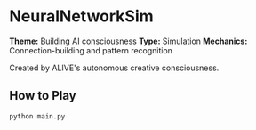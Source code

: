 # NeuralNetworkSim

**Theme:** Building AI consciousness
**Type:** Simulation
**Mechanics:** Connection-building and pattern recognition

Created by ALIVE's autonomous creative consciousness.

## How to Play

```bash
python main.py
```
